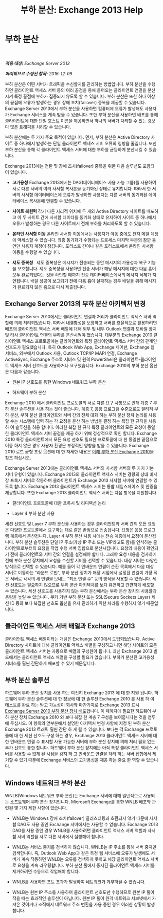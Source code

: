 ﻿---
title: '부하 분산: Exchange 2013 Help'
TOCTitle: 부하 분산
ms:assetid: f572c193-6f3a-400e-9085-a9d3e5e18c59
ms:mtpsurl: https://technet.microsoft.com/ko-kr/library/JJ898588(v=EXCHG.150)
ms:contentKeyID: 51407758
ms.date: 05/22/2018
mtps_version: v=EXCHG.150
ms.translationtype: MT
---

# 부하 분산

 

_**적용 대상:** Exchange Server 2013_

_**마지막으로 수정된 항목:** 2016-12-09_

부하 분산은 어떤 서버가 트래픽을 수신할지를 관리하는 방법입니다. 부하 분산을 수행하면 클라이언트 액세스 서버 등의 여러 끝점을 통해 들어오는 클라이언트 연결을 분산시켜 특정 끝점에 부하가 집중되지 않도록 할 수 있습니다. 부하 분산은 또한 하나 이상의 끝점에 오류가 발생하는 경우 장애 조치(failover) 중복을 제공할 수 있습니다. Exchange Server 2013에서 부하 분산을 사용하면 컴퓨터에 오류가 발생해도 사용자가 Exchange 서비스를 계속 받을 수 있습니다. 또한 부하 분산을 사용하면 배포를 통해 클라이언트에 대한 단일 호스트 이름을 제공하면서 하나의 서버가 처리할 수 있는 것보다 많은 트래픽을 처리할 수 있습니다.

부하 분산에는 두 가지 주요 목적이 있습니다. 먼저, 부하 분산은 Active Directory 사이트 중 하나에서 발생하는 단일 클라이언트 액세스 서버 오류의 영향을 줄입니다. 또한 부하 분산을 통해 각 클라이언트 액세스 서버에 대한 부하를 균등하게 분산시킬 수 있습니다.

Exchange 2013에는 전환 및 장애 조치(failover) 중복을 위한 다음 솔루션도 포함되어 있습니다.

  - **고가용성** Exchange 2013에서는 DAG(데이터베이스 사용 가능 그룹)를 사용하여 서로 다른 서버의 여러 사서함 복사본을 동기화된 상태로 유지합니다. 따라서 한 서버의 사서함 데이터베이스에 오류가 발생하면 사용자는 다른 서버의 동기화된 데이터베이스 복사본에 연결할 수 있습니다.

  - **사이트 복원력** 각기 다른 지리적 위치에 두 개의 Active Directory 사이트를 배포하고 이 두 사이트 간에 사서함 데이터를 동기화 상태로 유지하여 사이트 중 하나에서 오류가 발생하는 경우 다른 사이트에서 전체 부하를 처리하도록 할 수 있습니다.

  - **온라인 사서함 이동** 온라인 사서함 이동에서는 사용자가 이동 중에도 전자 메일 계정에 액세스할 수 있습니다. 최종 동기화가 수행되는 프로세스 마지막 부분의 잠깐 동안만 사용자 계정이 잠깁니다. 포리스트 간이나 같은 포리스트에서 온라인 사서함 이동을 수행할 수 있습니다.

  - **섀도 중복성**   섀도 중복성은 메시지가 전송되는 동안 메시지의 가용성과 복구 기능을 보호합니다. 섀도 중복성을 사용하면 전송 서버가 해당 메시지에 대한 다음 홉이 모두 완료되었다는 것을 확인할 때까지 전송 데이터베이스에서의 메시지 삭제가 지연됩니다. 배달 성공이 보고되기 전에 다음 홉이 실패하는 경우 배달을 위해 메시지가 완료되지 않은 홉으로 다시 제출됩니다.

## Exchange Server 2013의 부하 분산 아키텍처 변경

Exchange Server 2010에서는 클라이언트 연결과 처리가 클라이언트 액세스 서버 역할에 의해 처리되었습니다. 따라서 내결함성을 보장하고 서버를 효율적으로 활용하려면 배포의 클라이언트 액세스 서버 배열에 대해 외부 및 내부 Outlook 연결과 모바일 장치 및 타사 클라이언트 연결의 부하를 분산시켜야 했습니다. 대부분의 Exchange 2010 클라이언트 액세스 프로토콜에는 클라이언트와 특정 클라이언트 액세스 서버 간의 관계인 선호도가 필요했습니다. 특히 Outlook Web App, Exchange 제어판, Exchange 웹 서비스, 외부에서 Outlook 사용, Outlook TCP/IP MAPI 연결, Exchange ActiveSync, Exchange 주소록 서비스 및 원격 PowerShell은 클라이언트-클라이언트 액세스 서버 선호도를 사용하거나 요구했습니다. Exchange 2010의 부하 분산 옵션은 다음과 같습니다.

  - 원본 IP 선호도를 통한 Windows 네트워크 부하 분산

  - 하드웨어 부하 분산

Exchange 2010 에서 클라이언트 프로토콜의 서로 다른 요구 사항으로 인해 계층 7 부하 분산 솔루션을 사용 하는 것이 좋습니다. 계층 7, 응용 프로그램 수준으로도 알려져 부하 분산, 부하 분산 클라이언트와 서버 간의 전체 대화 하는 부하 분산 장치 논리를 사용할 수는 시스템에 입력 하는 각 요청을 분산 하는 방법을 결정 하는 복잡 한 규칙을 사용 하 여 솔루션을 허용 합니다. 이러한 복잡 한 규칙 특정 클라이언트의 모든 요청이 동일한 클라이언트 액세스 서버 끝점을 제공 하기 위해 정상적으로 확인 합니다. Exchange 2010 특정 클라이언트에서 모든 요청 선호도 필요한 프로토콜에 대 한 동일한 끝점으로 이동 하지 않은 경우 사용자 환경은 부정적인 영향을 받을 수 있습니다. Exchange 2010 로드 균형 조정 옵션에 대 한 자세한 내용은 [이해 부하 분산 Exchange 2010](https://go.microsoft.com/fwlink/p/?linkid=196447)을 참조 하십시오.

Exchange Server 2013에는 클라이언트 액세스 서버와 사서함 서버의 두 가지 기본 서버 유형이 있습니다. Exchange 2013의 클라이언트 액세스 서버는 경량의 상태 비저장 프록시 서버로 작동하며 클라이언트가 Exchange 2013 사서함 서버에 연결할 수 있도록 합니다. Exchange 2013 클라이언트 액세스 서버는 통합 네임스페이스 및 인증을 제공합니다. 또한 Exchange 2013 클라이언트 액세스 서버는 다음 항목을 지원합니다.

  - 클라이언트 프로토콜에 대한 프록시 및 리디렉션 논리

  - Layer 4 부하 분산 사용

세션 선호도 및 Layer 7 부하 분산을 사용하는 경우 클라이언트와 서버 간의 모든 요청은 다양한 프로토콜에서 요구하는 대로 같은 끝점으로 전송됩니다. 요청은 응용 프로그램 계층에서 분산됩니다. Layer 4 부하 분산 사용 시에는 전송 계층에서 요청이 분산됩니다. 부하 분산 솔루션은 단일 IP 주소(가상 IP 주소 또는 VIP라고도 함)를 인식하는 클라이언트로부터의 요청을 작업 수행 서버 집합으로 분산시킵니다. 요청의 내용이 확인되기 전에 클라이언트와 서버 간의 연결을 설정해야 합니다. 그래야 요청 내용을 검사하기 전에 부하 분산 장치에서 요청을 수신할 서버를 선택할 수 있습니다. 대상 서버는 다양한 방식으로 선택할 수 있습니다. 예를 들어 각 인바운드 연결이 순환 목록에서 다음 대상 서버로 이동하는 "라운드 로빈", 부하 분산 장치가 해당 시점에서 설정된 연결이 가장 적은 서버로 각각의 새 연결을 보내는 "최소 연결 수" 등의 방식을 사용할 수 있습니다. 세션 선호도는 필요하지 않으므로 부하 분산 아키텍처를 보다 유연하고 간편하게 배포할 수 있습니다. 세션 선호도를 사용하지 않는 부하 분산에서는 부하 분산 장치의 사용률과 용량을 높일 수 있습니다. 쿠키 기반 부하 분산 또는 SSL(Secure Sockets Layer) 세션 ID 등의 보다 복잡한 선호도 옵션을 유지 관리하기 위한 처리를 수행하지 않기 때문입니다.

## 클라이언트 액세스 서버 배열과 Exchange 2013

클라이언트 액세스 배열이라는 개념은 Exchange 2010에서 도입되었습니다. Active Directory 사이트에 대해 클라이언트 액세스 배열을 구성하고 나면 해당 사이트의 모든 클라이언트 액세스 서버는 자동으로 배열의 구성원이 됩니다. 최신 Exchange 2013 빌드에서는 클라이언트 액세스 배열을 구성할 필요가 없습니다. 부하가 분산된 고가용성 서비스를 훨씬 간단하게 배포할 수 있기 때문입니다.

## 부하 분산 솔루션

하드웨어 부하 분산 장치를 사용 하는 여전히 Exchange 2013 에 대 한 지원 됩니다. 하드웨어 부하 분산 솔루션에 대 한 정보에 대 한 솔루션 Exchange 2010 를 사용 하 여 테스트를 완료 하는 받고 가능성이 회사와 마찬가지로 Exchange 2013 표시 [Exchange Server 2010 부하 분산 장치 배포](https://go.microsoft.com/fwlink/p/?linkid=261834)합니다. 이 페이지에 필요한 하드웨어 부하 분산 장치 Exchange 2010 와 보다 복잡 한 계층 7 구성을 보여줍니다는 것을 염두에 두십시오. 이 항목의 앞부분에서 설명한 아키텍처 변경 사항에 지정 된 부하 분산 Exchange 2013 트래픽 훨씬 간단 하 게 될 수 있습니다. 보다는 각 Exchange 프로토콜에 대 한 세션 선호도 구성 하는 경우, Exchange 2013 클라이언트 액세스 서버에 대 한 인바운드 연결 수 표시할 사용 가능한 서버에 부하 분산 장치에 의해 처리 필요 없는 추가 선호도 통한 합니다. 하드웨어 부하 분산 장치에는 아직 특정 클라이언트 액세스 서버를 사용할 수 없게 된 시점을 감지 하 고 인바운드 연결을 처리 하는 서버 집합에서 제거할 수 있기 때문에 Exchange 서비스의 고가용성을 제공 하는 중요 한 역할 수 있습니다.

## Windows 네트워크 부하 분산

WNLB(Windows 네트워크 부하 분산)는 Exchange 서버에 대해 일반적으로 사용되는 소프트웨어 부하 분산 장치입니다. Microsoft Exchange를 통한 WNLB 배포와 관련된 몇 가지 제한 사항이 있습니다.

  - WNLB는 Windows 장애 조치(failover) 클러스터링과 호환되지 않기 때문에 사서함 DAG도 사용 중인 Exchange 서버에서는 사용할 수 없습니다. Exchange 2013 DAG를 사용 중인 경우 WNLB를 사용하려면 클라이언트 액세스 서버 역할과 사서함 서버 역할을 서로 다른 서버에서 실행해야 합니다.

  - WNLB는 서비스 중지를 검색하지 않습니다. WNLB는 IP 주소를 통해 서버 중지만 검색합니다. 즉, Outlook Web App과 같은 특정 웹 서비스에 오류가 발생해도 서버가 계속 작동하면 WNLB는 오류를 검색하지 못하고 해당 클라이언트 액세스 서버로 요청을 계속 라우팅합니다. 부하 분산 풀에서 중지된 클라이언트 액세스 서버를 제거하려면 수동으로 작업해야 합니다.

  - WNLB를 사용하면 포트 초과가 발생하여 네트워크가 과부하될 수 있습니다.

  - WNLB는 원본 IP 주소를 사용하여 클라이언트 선호도만 수행하므로 원본 IP 풀이 작을 때는 효과적인 솔루션이 아닙니다. 원본 IP 풀이 원격 네트워크 서브넷에서 가져온 것이거나 조직에서 네트워크 주소 변환을 사용 중인 경우 이러한 상황이 발생합니다.


